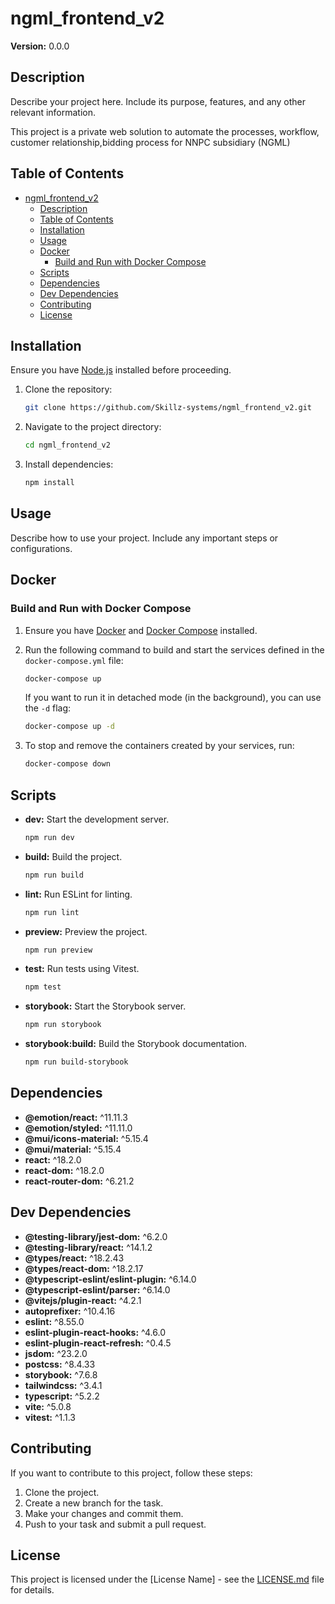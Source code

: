 # ngml_frontend_v2

**Version:** 0.0.0

## Description

Describe your project here. Include its purpose, features, and any other relevant information.

This project is a private web solution to automate the processes, workflow, customer relationship,bidding process for NNPC subsidiary (NGML)

## Table of Contents

- [ngml_frontend_v2](#ngml_frontend_v2)
  - [Description](#description)
  - [Table of Contents](#table-of-contents)
  - [Installation](#installation)
  - [Usage](#usage)
  - [Docker](#docker)
    - [Build and Run with Docker Compose](#build-and-run-with-docker-compose)
  - [Scripts](#scripts)
  - [Dependencies](#dependencies)
  - [Dev Dependencies](#dev-dependencies)
  - [Contributing](#contributing)
  - [License](#license)

## Installation

Ensure you have [Node.js](https://nodejs.org/) installed before proceeding.

1. Clone the repository:

   ```bash
   git clone https://github.com/Skillz-systems/ngml_frontend_v2.git
   ```

2. Navigate to the project directory:

   ```bash
   cd ngml_frontend_v2
   ```

3. Install dependencies:

   ```bash
   npm install
   ```

## Usage

Describe how to use your project. Include any important steps or configurations.

## Docker

### Build and Run with Docker Compose

1. Ensure you have [Docker](https://www.docker.com/get-started) and [Docker Compose](https://docs.docker.com/compose/install/) installed.

2. Run the following command to build and start the services defined in the `docker-compose.yml` file:

   ```bash
   docker-compose up
   ```

   If you want to run it in detached mode (in the background), you can use the `-d` flag:

   ```bash
   docker-compose up -d
   ```

3. To stop and remove the containers created by your services, run:

   ```bash
   docker-compose down
   ```

## Scripts

- **dev:** Start the development server.

  ```bash
  npm run dev
  ```

- **build:** Build the project.

  ```bash
  npm run build
  ```

- **lint:** Run ESLint for linting.

  ```bash
  npm run lint
  ```

- **preview:** Preview the project.

  ```bash
  npm run preview
  ```

- **test:** Run tests using Vitest.

  ```bash
  npm test
  ```

- **storybook:** Start the Storybook server.

  ```bash
  npm run storybook

  ```

- **storybook:build:** Build the Storybook documentation.

  ```bash
  npm run build-storybook

  ```

## Dependencies

- **@emotion/react:** ^11.11.3
- **@emotion/styled:** ^11.11.0
- **@mui/icons-material:** ^5.15.4
- **@mui/material:** ^5.15.4
- **react:** ^18.2.0
- **react-dom:** ^18.2.0
- **react-router-dom:** ^6.21.2

## Dev Dependencies

- **@testing-library/jest-dom:** ^6.2.0
- **@testing-library/react:** ^14.1.2
- **@types/react:** ^18.2.43
- **@types/react-dom:** ^18.2.17
- **@typescript-eslint/eslint-plugin:** ^6.14.0
- **@typescript-eslint/parser:** ^6.14.0
- **@vitejs/plugin-react:** ^4.2.1
- **autoprefixer:** ^10.4.16
- **eslint:** ^8.55.0
- **eslint-plugin-react-hooks:** ^4.6.0
- **eslint-plugin-react-refresh:** ^0.4.5
- **jsdom:** ^23.2.0
- **postcss:** ^8.4.33
- **storybook:** ^7.6.8
- **tailwindcss:** ^3.4.1
- **typescript:** ^5.2.2
- **vite:** ^5.0.8
- **vitest:** ^1.1.3

## Contributing

If you want to contribute to this project, follow these steps:

1. Clone the project.
2. Create a new branch for the task.
3. Make your changes and commit them.
4. Push to your task and submit a pull request.

## License

This project is licensed under the [License Name] - see the [LICENSE.md](LICENSE.md) file for details.
